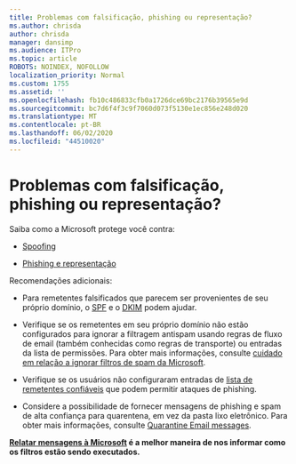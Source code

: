 ```yaml
---
title: Problemas com falsificação, phishing ou representação?
ms.author: chrisda
author: chrisda
manager: dansimp
ms.audience: ITPro
ms.topic: article
ROBOTS: NOINDEX, NOFOLLOW
localization_priority: Normal
ms.custom: 1755
ms.assetid: ''
ms.openlocfilehash: fb10c486833cfb0a1726dce69bc2176b39565e9d
ms.sourcegitcommit: bc7d6f4f3c9f7060d073f5130e1ec856e248d020
ms.translationtype: MT
ms.contentlocale: pt-BR
ms.lasthandoff: 06/02/2020
ms.locfileid: "44510020"
---
```

# <a name="issues-with-spoofing-phishing-or-impersonation"></a>Problemas com falsificação, phishing ou representação?

Saiba como a Microsoft protege você contra:

- [Spoofing](https://docs.microsoft.com/microsoft-365/security/office-365-security/anti-spoofing-protection)

- [Phishing e representação](https://docs.microsoft.com/microsoft-365/security/office-365-security/atp-anti-phishing)

Recomendações adicionais:

- Para remetentes falsificados que parecem ser provenientes de seu próprio domínio, o [SPF](https://docs.microsoft.com/microsoft-365/security/office-365-security/set-up-spf-in-office-365-to-help-prevent-spoofing) e o [DKIM](https://docs.microsoft.com/microsoft-365/security/office-365-security/use-dkim-to-validate-outbound-email) podem ajudar.

- Verifique se os remetentes em seu próprio domínio não estão configurados para ignorar a filtragem antispam usando regras de fluxo de email (também conhecidas como regras de transporte) ou entradas da lista de permissões. Para obter mais informações, consulte [cuidado em relação a ignorar filtros de spam da Microsoft](https://docs.microsoft.com/exchange/troubleshoot/antispam/cautions-against-bypassing-spam-filters).

- Verifique se os usuários não configuraram entradas de [lista de remetentes confiáveis](https://support.office.com/article/BE1BAEA0-BEAB-4A30-B968-9004332336CE) que podem permitir ataques de phishing.

- Considere a possibilidade de fornecer mensagens de phishing e spam de alta confiança para quarentena, em vez da pasta lixo eletrônico. Para obter mais informações, consulte [Quarantine Email messages](https://docs.microsoft.com/microsoft-365/security/office-365-security/quarantine-email-messages).

**[Relatar mensagens à Microsoft](https://support.office.com/article/b5caa9f1-cdf3-4443-af8c-ff724ea719d2) é a melhor maneira de nos informar como os filtros estão sendo executados.**
